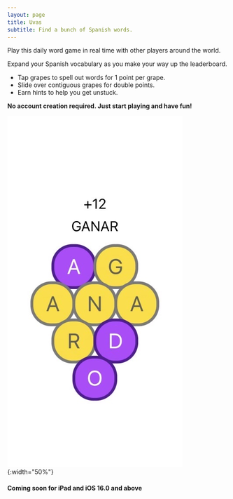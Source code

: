 ```yaml
---
layout: page
title: Uvas
subtitle: Find a bunch of Spanish words.
---
```


Play this daily word game in real time with other players around the world.

Expand your Spanish vocabulary as you make your way up the leaderboard.

* Tap grapes to spell out words for 1 point per grape.
* Slide over contiguous grapes for double points.
* Earn hints to help you get unstuck.

**No account creation required. Just start playing and have fun!**

![](/assets/img/uvas_ganar_white_bg.jpg#center){:width="50%"}

#### Coming soon for iPad and iOS 16.0 and above
